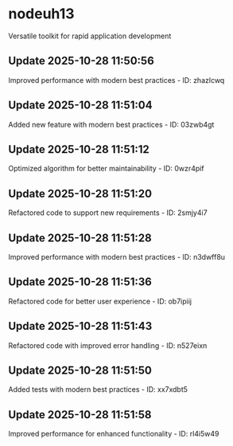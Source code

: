 # nodeuh13
Versatile toolkit for rapid application development

## Update 2025-10-28 11:50:56
Improved performance with modern best practices - ID: zhazlcwq


## Update 2025-10-28 11:51:04
Added new feature with modern best practices - ID: 03zwb4gt


## Update 2025-10-28 11:51:12
Optimized algorithm for better maintainability - ID: 0wzr4pif


## Update 2025-10-28 11:51:20
Refactored code to support new requirements - ID: 2smjy4i7


## Update 2025-10-28 11:51:28
Improved performance with modern best practices - ID: n3dwff8u


## Update 2025-10-28 11:51:36
Refactored code for better user experience - ID: ob7ipiij


## Update 2025-10-28 11:51:43
Refactored code with improved error handling - ID: n527eixn


## Update 2025-10-28 11:51:50
Added tests with modern best practices - ID: xx7xdbt5


## Update 2025-10-28 11:51:58
Improved performance for enhanced functionality - ID: rl4i5w49

